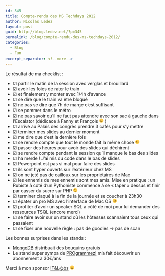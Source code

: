 ```yaml
---
id: 345
title: Compte-rendu des MS Techdays 2012
author: Nicolas Ledez
layout: post
guid: http://blog.ledez.net/?p=345
permalink: /blog/compte-rendu-des-ms-techdays-2012/
categories:
  - Blog
  - Fun
excerpt_separator: <!--more-->
---
```

Le résultat de ma checklist :  
<!--more-->

  * &#9745; partir le matin de la session avec verglas et brouillard
  * &#9745; avoir les foies de rater le train
  * &#9745; et finalement y monter avec 1/4h d&rsquo;avance
  * &#9745; se dire que le train va être bloqué
  * &#9745; ne pas se dire que 7h de marge c&rsquo;est suffisant
  * &#9745; se pommer dans le métro
  * &#9745; ne pas savoir qu&rsquo;il ne faut pas attendre avec son sac à gauche dans l&rsquo;Escalator (dédicace à Fanny et François <img src="/images/smilies/simple-smile.png" alt=":)" class="wp-smiley" style="height: 1em; max-height: 1em;" /> )
  * &#9745; arrivé au Palais des congrès prendre 3 cafés pour s&rsquo;y mettre
  * &#9745; terminer mes slides au dernier moment
  * &#9745; me dire que c&rsquo;est la dernière fois
  * &#9745; se rendre compte que tout le monde fait la même chose <img src="/images/smilies/simple-smile.png" alt=":)" class="wp-smiley" style="height: 1em; max-height: 1em;" />
  * &#9745; passer des heures pour avoir des slides qui déchirent
  * &#9745; se rendre compte pendant la session qu&rsquo;il manque le bas des slides
  * &#9745; ha merde ! J&rsquo;ai mis du code dans le bas de slides
  * &#9745; Powerpoint est pas si mal pour faire des slides
  * &#9745; ils sont hyper ouverts sur l&rsquo;extérieur chez MS
  * &#9745; on ne jeté pas de cailloux sur les propriétaires de Mac
  * &#9745; les ennemis de mes ennemis sont mes amis. Mise en pratique : un Rubiste à côté d&rsquo;un Pythoniste commence à se &laquo;&nbsp;taper&nbsp;&raquo; dessus et finir par casser du sucre sur PHP <img src="/images/smilies/simple-smile.png" alt=":)" class="wp-smiley" style="height: 1em; max-height: 1em;" />
  * &#9745; terminer claqué à la fin de la journée et se coucher à 23h30
  * &#9745; épater un pro MS avec l&rsquo;interface de Mac OS <img src="/images/smilies/simple-smile.png" alt=":)" class="wp-smiley" style="height: 1em; max-height: 1em;" />
  * &#9745; profiter d&rsquo;avoir un speaker SQL à côté de moi pour lui demander des ressources TSQL (encore merci)
  * &#9745; se faire avoir sur un stand où les hôtesses scannaient tous ceux qui passaient
  * &#9745; se fixer une nouvelle règle : pas de goodies -> pas de scan

Les bonnes surprises dans les stands :

  * [MongoDB][1] distribuait des bouquins gratuis
  * Le stand super sympa de [PROgrammez!][2] m&rsquo;a fait découvrir un abonnement à 30€/ans

Merci à mon sponsor [IT&L@bs][3] <img src="/images/smilies/simple-smile.png" alt=":)" class="wp-smiley" style="height: 1em; max-height: 1em;" />

 [1]: http://www.mongodb.org/ "Le site de MongoDB"
 [2]: http://www.programmez.com/magazine.php "Le site du magazine"
 [3]: http://www.itlabs.fr.orange-business.com/

